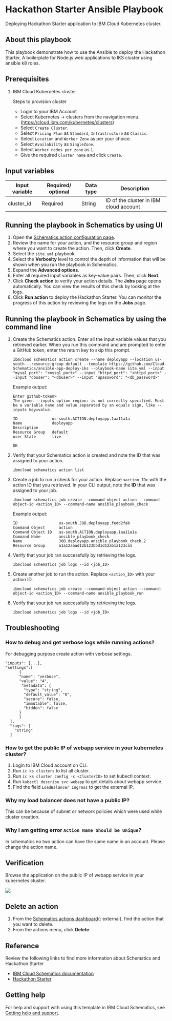 # Hackathon Starter Ansible Playbook

Deploying Hackathon Starter application to IBM Cloud Kubernetes cluster.


## About this playbook

This playbook demonstrate how to use the Ansible to deploy the Hackathon Starter, A boilerplate for Node.js web applications to IKS cluster using ansible k8 roles.

## Prerequisites

1.  IBM Cloud Kubernetes cluster

    Steps to provision cluster
    
    * Login to your IBM Account
    * Select Kubernetes -> clusters from the navigation menu. (https://cloud.ibm.com/kubernetes/clusters)
    * Select `Create Cluster`. 
    * Select `Pricing Plan` as `Standard`, `Infrastructure` as `Classic`. 
    * Select `Location` and `Worker Zone` as per your choice.
    * Select `Availability` as `SingleZone`. 
    * Select `Worker nodes per zone` as `1`. 
    * Give the required `Cluster name` and click `Create`.

## Input variables

|Input variable|Required/ optional|Data type|Description|
|--|--|--|--|
|cluster_id|Required|String|ID of the cluster in IBM cloud account|

## Running the playbook in Schematics by using UI

1. Open the [Schematics action configuration page](https://cloud.ibm.com/schematics/actions/create?name=deployapp&url=https://github.com/Cloud-Schematics/ansible-app-deploy-iks).
2. Review the name for your action, and the resource group and region where you want to create the action. Then, click **Create**.
3. Select the `site.yml` playbook.
4. Select the **Verbosity** level to control the depth of information that will be shown when you run the playbook in Schematics.
5. Expand the **Advanced options**.
6. Enter all required input variables as key-value pairs. Then, click **Next**.
7. Click **Check action** to verify your action details. The **Jobs** page opens automatically. You can view the results of this check by looking at the logs.
8. Click **Run action** to deploy the Hackathon Starter. You can monitor the progress of this action by reviewing the logs on the **Jobs** page.

## Running the playbook in Schematics by using the command line

1. Create the Schematics action. Enter all the input variable values that you retrieved earlier. When you run this command and are prompted to enter a GitHub token, enter the return key to skip this prompt.
   ```
   ibmcloud schematics action create --name deployapp --location us-south --resource-group default --template https://github.com/Cloud-Schematics/ansible-app-deploy-iks --playbook-name site.yml --input "mysql_port": "<mysql_port>" --input "httpd_port": "<httpd_port>" --input "dbuser": "<dbuser>" --input "upassword": "<db_password>"
   ```

   Example output: 
   ```
   Enter github-token>
   The given --inputs option region: is not correctly specified. Must be a variable name and value separated by an equals sign, like --inputs key=value.

   ID               us-south.ACTION.deployapp.1aa11a1a
   Name             deployapp
   Description
   Resource Group   default
   user State       live

   OK
   ```

2. Verify that your Schematics action is created and note the ID that was assigned to your action.
   ```
   ibmcloud schematics action list
   ```

3. Create a job to run a check for your action. Replace `<action_ID>` with the action ID that you retrieved. In your CLI output, note the **ID** that was assigned to your job.
   ```
   ibmcloud schematics job create --command-object action --command-object-id <action_ID> --command-name ansible_playbook_check
   ```

   Example output:
   ```
   ID                  us-south.JOB.deployapp.fedd2fab
   Command Object      action
   Command Object ID   us-south.ACTION.deployapp.1aa11a1a
   Command Name        ansible_playbook_check
   Name                JOB.deployapp.ansible_playbook_check.2
   Resource Group      a1a12aaad12b123bbd1d12ab1a123ca1
   ```

4. Verify that your job ran successfully by retrieving the logs.
   ```
   ibmcloud schematics job logs --id <job_ID>
   ```

5. Create another job to run the action. Replace `<action_ID>` with your action ID.
   ```
   ibmcloud schematics job create --command-object action --command-object-id <action_ID> --command-name ansible_playbook_run
   ```

6. Verify that your job ran successfully by retrieving the logs.
   ```
   ibmcloud schematics job logs --id <job_ID>
   ```

## Troubleshooting

### How to debug and get verbose logs while running actions?


For debugging purpose create action with verbose settings.

```
"inputs": [...],
"settings":[
      {
      "name": "verbose",
      "value": "4",
       "metadata": {
        "type": "string",
        "default_value": "0",
        "secure": false,
        "immutable": false,
        "hidden": false
      }
      }
  ],
  "tags": [
    "string"
  ]
  ```

###  How to get the public IP of webapp service in your kubernetes cluster?

1. Login to IBM Cloud account on CLI. 
2. Run `ic ks clusters` to list all cluster. 
3. Run `ic ks cluster config -c <ClusterID>` to set kubectl context. 
4. Run `kubectl describe svc webapp` to get details about webapp service. 
5. Find the field `LoadBalancer Ingress` to get the external IP. 

### Why my load balancer does not have a public IP? 
This can be because of subnet or network policies which were used while cluster creation. 

### Why I am getting error `Action Name Should be Unique`?
In schematics no two action can have the same name in an account. Please change the action name. 



## Verification

Browse the application on the public IP of webapp service in your kubernetes cluster.

![](./welcome_screen.png)

## Delete an action

1. From the [Schematics actions dashboard](https://cloud.ibm.com/schematics/actions){: external}, find the action that you want to delete.
2. From the actions menu, click **Delete**.

## Reference

Review the following links to find more information about Schematics and Hackathon Starter

- [IBM Cloud Schematics documentation](https://cloud.ibm.com/docs/schematics)
- [Hackathon Starter](https://github.com/sahat/hackathon-starter/blob/master/README.md)

## Getting help

For help and support with using this template in IBM Cloud Schematics, see [Getting help and support](https://cloud.ibm.com/docs/schematics?topic=schematics-schematics-help).
